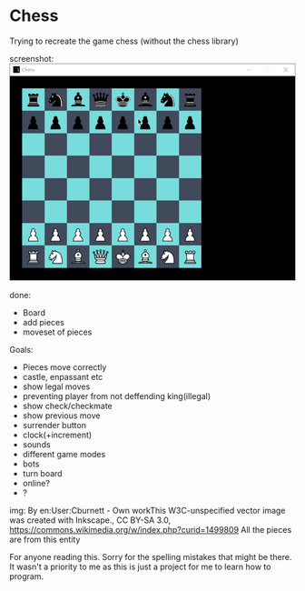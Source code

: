 # Chess
Trying to recreate the game chess (without the chess library)

screenshot:
![GitHub Logo](Img/Screenshot1.png)


done:
- Board 
- add pieces
- moveset of pieces

Goals:
- Pieces move correctly 
- castle, enpassant etc
- show legal moves
- preventing player from not deffending king(illegal)
- show check/checkmate
- show previous move
- surrender button
- clock(+increment)
- sounds
- different game modes
- bots
- turn board
- online?
- ?

img:
By en:User:Cburnett - Own workThis W3C-unspecified vector image was created with Inkscape., CC BY-SA 3.0, https://commons.wikimedia.org/w/index.php?curid=1499809
All the pieces are from this entity



For anyone reading this. Sorry for the spelling mistakes that might be there. It wasn't a priority to me as this is just a project for me to learn how to program.
